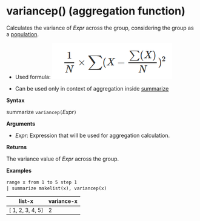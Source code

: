 # variancep() (aggregation function)

Calculates the variance of *Expr* across the group, considering the group as a [population](https://en.wikipedia.org/wiki/Statistical-population). 

* Used formula:
![](./images/aggregations/variance-population.png)

* Can be used only in context of aggregation inside [summarize](summarizeoperator.md)

**Syntax**

summarize `variancep(`*Expr*`)`

**Arguments**

* *Expr*: Expression that will be used for aggregation calculation. 

**Returns**

The variance value of *Expr* across the group.
 
**Examples**

```kusto
range x from 1 to 5 step 1
| summarize makelist(x), variancep(x) 
```

|list-x|variance-x|
|---|---|
|[ 1, 2, 3, 4, 5]|2|


